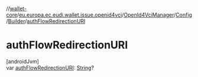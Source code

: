 //[wallet-core](../../../../../index.md)/[eu.europa.ec.eudi.wallet.issue.openid4vci](../../../index.md)/[OpenId4VciManager](../../index.md)/[Config](../index.md)/[Builder](index.md)/[authFlowRedirectionURI](auth-flow-redirection-u-r-i.md)

# authFlowRedirectionURI

[androidJvm]\
var [authFlowRedirectionURI](auth-flow-redirection-u-r-i.md): [String](https://kotlinlang.org/api/latest/jvm/stdlib/kotlin/-string/index.html)?

